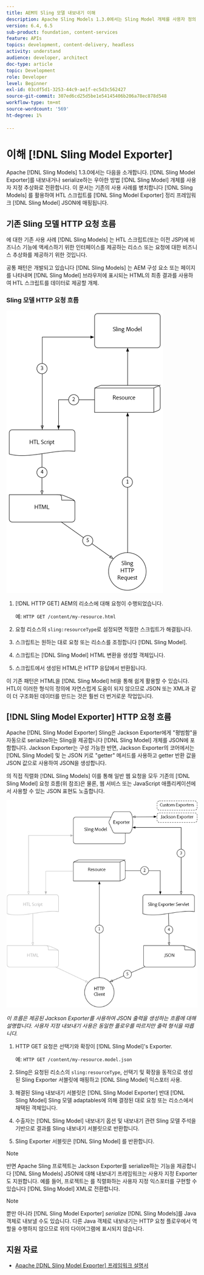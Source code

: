 ```yaml
---
title: AEM의 Sling 모델 내보내기 이해
description: Apache Sling Models 1.3.0에서는 Sling Model 개체를 사용자 정의 추상화로 내보내거나 직렬화하는 우아한 방법인 Sling Model Exporter가 도입되었습니다. 이 문서에서는 Sling 모델을 사용하여 HTL 스크립트를 채우는 일반적인 사용 사례와 함께 Sling 모델 내보내기 프레임워크를 사용하여 Sling 모델을 JSON으로 serialize하는 방법을 사용합니다.
version: 6.4, 6.5
sub-product: foundation, content-services
feature: APIs
topics: development, content-delivery, headless
activity: understand
audience: developer, architect
doc-type: article
topic: Development
role: Developer
level: Beginner
exl-id: 03cdf5d1-3253-44c9-ae1f-ec5d3c562427
source-git-commit: 307ed6cd25d5be1e54145406b206a78ec878d548
workflow-type: tm+mt
source-wordcount: '569'
ht-degree: 1%

---
```


# 이해 [!DNL Sling Model Exporter]

Apache [!DNL Sling Models] 1.3.0에서는 다음을 소개합니다. [!DNL Sling Model Exporter]를 내보내거나 serialize하는 우아한 방법 [!DNL Sling Model] 개체를 사용자 지정 추상화로 전환합니다. 이 문서는 기존의 사용 사례를 병치합니다 [!DNL Sling Models] 를 활용하여 HTL 스크립트를 [!DNL Sling Model Exporter] 정리 프레임워크 [!DNL Sling Model] JSON에 매핑됩니다.

## 기존 Sling 모델 HTTP 요청 흐름

에 대한 기존 사용 사례 [!DNL Sling Models] 는 HTL 스크립트(또는 이전 JSP)에 비즈니스 기능에 액세스하기 위한 인터페이스를 제공하는 리소스 또는 요청에 대한 비즈니스 추상화를 제공하기 위한 것입니다.

공통 패턴은 개발되고 있습니다 [!DNL Sling Models] 는 AEM 구성 요소 또는 페이지를 나타내며 [!DNL Sling Model] 브라우저에 표시되는 HTML의 최종 결과를 사용하여 HTL 스크립트를 데이터로 제공할 개체.

### Sling 모델 HTTP 요청 흐름

![Sling 모델 요청 흐름](./assets/understand-sling-model-exporter/sling-model-request-flow.png)

1. [!DNL HTTP GET] AEM의 리소스에 대해 요청이 수행되었습니다.

   예: `HTTP GET /content/my-resource.html`

1. 요청 리소스의 `sling:resourceType`로 설정되면 적절한 스크립트가 해결됩니다.

1. 스크립트는 원하는 대로 요청 또는 리소스를 조정합니다 [!DNL Sling Model].

1. 스크립트는 [!DNL Sling Model] HTML 변환을 생성할 객체입니다.

1. 스크립트에서 생성된 HTML은 HTTP 응답에서 반환됩니다.

이 기존 패턴은 HTML을 [!DNL Sling Model] htl을 통해 쉽게 활용할 수 있습니다. HTL이 이러한 형식의 정의에 자연스럽게 도움이 되지 않으므로 JSON 또는 XML과 같이 더 구조화된 데이터를 만드는 것은 훨씬 더 번거로운 작업입니다.

## [!DNL Sling Model Exporter] HTTP 요청 흐름

Apache [!DNL Sling Model Exporter] Sling은 Jackson Exporter에게 &quot;평범함&quot;을 자동으로 serialize하는 Sling을 제공합니다 [!DNL Sling Model] 개체를 JSON에 포함합니다. Jackson Exporter는 구성 가능한 반면, Jackson Exporter의 코어에서는 [!DNL Sling Model] 및 는 JSON 키로 &quot;getter&quot; 메서드를 사용하고 getter 반환 값을 JSON 값으로 사용하여 JSON을 생성합니다.

의 직접 직렬화 [!DNL Sling Models] 이를 통해 일반 웹 요청을 모두 기존의 [!DNL Sling Model] 요청 흐름(위 참조)은 물론, 웹 서비스 또는 JavaScript 애플리케이션에서 사용할 수 있는 JSON 표현도 노출합니다.

![Sling 모델 내보내기 HTTP 요청 흐름](./assets/understand-sling-model-exporter/sling-model-exporter-request-flow.png)

*이 흐름은 제공된 Jackson Exporter를 사용하여 JSON 출력을 생성하는 흐름에 대해 설명합니다. 사용자 지정 내보내기 사용은 동일한 플로우를 따르지만 출력 형식을 따릅니다.*

1. HTTP GET 요청은 선택기와 확장이 [!DNL Sling Model]&#39;s Exporter.

   예: `HTTP GET /content/my-resource.model.json`

1. Sling은 요청된 리소스의 `sling:resourceType`, 선택기 및 확장을 동적으로 생성된 Sling Exporter 서블릿에 매핑하고 [!DNL Sling Model] 익스포터 사용.
1. 해결된 Sling 내보내기 서블릿은 [!DNL Sling Model Exporter] 반대 [!DNL Sling Model] Sling 모델 adaptables에 의해 결정된 대로 요청 또는 리소스에서 채택된 객체입니다.
1. 수출자는 [!DNL Sling Model] 내보내기 옵션 및 내보내기 관련 Sling 모델 주석을 기반으로 결과를 Sling 내보내기 서블릿으로 반환합니다.
1. Sling Exporter 서블릿은 [!DNL Sling Model] 를 반환합니다.

>[!NOTE]
>
>반면 Apache Sling 프로젝트는 Jackson Exporter를 serialize하는 기능을 제공합니다 [!DNL Sling Models] JSON에 대해 내보내기 프레임워크는 사용자 지정 Exporter도 지원합니다. 예를 들어, 프로젝트는 를 직렬화하는 사용자 지정 익스포터를 구현할 수 있습니다 [!DNL Sling Model] XML로 전환합니다.

>[!NOTE]
>
>뿐만 아니라 [!DNL Sling Model Exporter] *serialize* [!DNL Sling Models]를 Java 객체로 내보낼 수도 있습니다. 다른 Java 객체로 내보내기는 HTTP 요청 플로우에서 역할을 수행하지 않으므로 위의 다이어그램에 표시되지 않습니다.

## 지원 자료

* [Apache [!DNL Sling Model Exporter] 프레임워크 설명서](https://sling.apache.org/documentation/bundles/models.html#exporter-framework-since-130)
